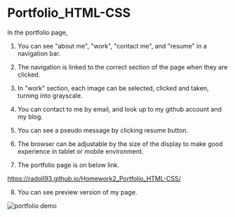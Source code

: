 # Portfolio_HTML-CSS

In the portfolio page,

1. You can see "about me", "work", "contact me", and "resume" in a navigation bar.

2. The navigation is linked to the correct section of the page when they are clicked.

3. In "work" section, each image can be selected, clicked and taken, turning into grayscale.

4. You can contact to me by email, and look up to my github account and my blog.

5. You can see a pseudo message by clicking resume button.

6. The browser can be adjustable by the size of the display to make good experience in tablet or mobile environment.

7. The portfolio page is on below link.

https://radoll93.github.io/Homework2_Portfolio_HTML-CSS/

8. You can see preview version of my page.

![portfolio demo](./assets/images/Portfolio.gif)

